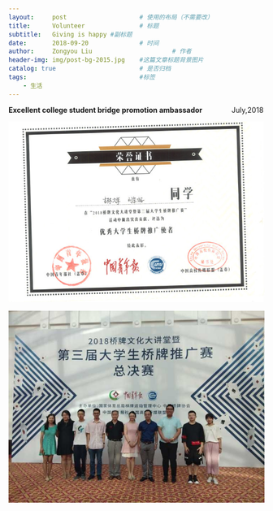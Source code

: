 ```yaml
---
layout:     post                    # 使用的布局（不需要改）
title:      Volunteer               # 标题 
subtitle:   Giving is happy #副标题
date:       2018-09-20              # 时间
author:     Zongyou Liu                      # 作者
header-img: img/post-bg-2015.jpg    #这篇文章标题背景图片
catalog: true                       # 是否归档
tags:                               #标签
    - 生活
---
```

**Excellent college student bridge promotion ambassador**  &emsp; &emsp; &emsp; July,2018
  
  ![bridge3](https://github.com/BuleSky233/BuleSky233.github.io/raw/master/img/bridge3.jpg)
    
   ![volunteer](https://github.com/BuleSky233/BuleSky233.github.io/raw/master/img/volunteer.jpg)
